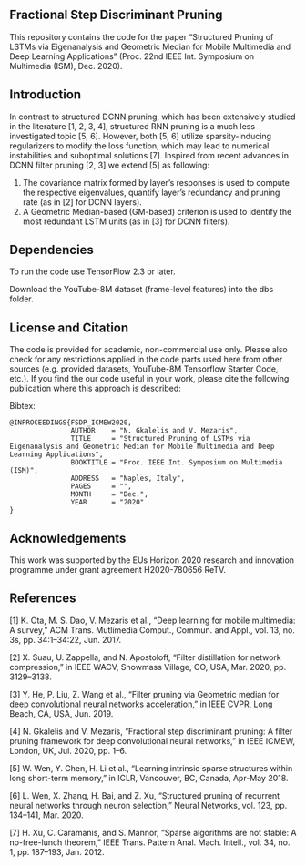 ## Fractional Step Discriminant Pruning

This repository contains the code for the paper “Structured Pruning of LSTMs via Eigenanalysis and Geometric Median for Mobile Multimedia and Deep Learning Applications” (Proc. 22nd IEEE Int. Symposium on Multimedia (ISM), Dec. 2020).

## Introduction

In contrast to structured DCNN pruning, which has been extensively studied in the literature [1, 2, 3, 4], structured RNN pruning is a much less investigated topic [5, 6].
However, both [5, 6] utilize sparsity-inducing regularizers to modify the loss function, which may lead to numerical instabilities and suboptimal solutions [7].
Inspired from recent advances in DCNN filter pruning [2, 3] we extend [5] as following:
1) The covariance matrix formed by layer’s responses is used to compute the respective eigenvalues, quantify layer’s redundancy and pruning rate (as in [2] for DCNN layers).
2) A Geometric Median-based (GM-based) criterion is used to identify the most redundant LSTM units (as in [3] for DCNN filters).

## Dependencies

To run the code use TensorFlow 2.3 or later.

Download the YouTube-8M dataset (frame-level features) into the dbs folder.

## License and Citation

The code is provided for academic, non-commercial use only.
Please also check for any restrictions applied in the code parts used here from other sources (e.g. provided datasets, YouTube-8M Tensorflow Starter Code, etc.).
If you find the our code useful in your work, please cite the following publication where this approach is described:

Bibtex:
```
@INPROCEEDINGS{FSDP_ICMEW2020,
               AUTHOR    = "N. Gkalelis and V. Mezaris",
               TITLE     = "Structured Pruning of LSTMs via Eigenanalysis and Geometric Median for Mobile Multimedia and Deep Learning Applications",
               BOOKTITLE = "Proc. IEEE Int. Symposium on Multimedia (ISM)",
               ADDRESS   = "Naples, Italy",
               PAGES     = "",
               MONTH     = "Dec.",
               YEAR      = "2020"
}
```


## Acknowledgements

This work was supported by the EUs Horizon 2020 research and innovation programme under grant agreement H2020-780656 ReTV.

## References

[1] K. Ota, M. S. Dao, V. Mezaris et al., “Deep learning for mobile multimedia: A survey,” ACM Trans. Mutlimedia Comput., Commun. and Appl., vol. 13, no. 3s, pp. 34:1–34:22, Jun. 2017.

[2] X. Suau, U. Zappella, and N. Apostoloff, “Filter distillation for network compression,” in IEEE WACV, Snowmass Village, CO, USA, Mar. 2020, pp. 3129–3138.

[3] Y. He, P. Liu, Z. Wang et al., “Filter pruning via Geometric median for deep convolutional neural networks acceleration,” in IEEE CVPR, Long Beach, CA, USA, Jun. 2019.

[4] N. Gkalelis and V. Mezaris, “Fractional step discriminant pruning: A filter pruning framework for deep convolutional neural networks,” in IEEE ICMEW, London, UK, Jul. 2020, pp. 1–6.

[5] W. Wen, Y. Chen, H. Li et al., “Learning intrinsic sparse structures within long short-term memory,” in ICLR, Vancouver, BC, Canada, Apr-May 2018.

[6] L. Wen, X. Zhang, H. Bai, and Z. Xu, “Structured pruning of recurrent neural networks through neuron selection,” Neural Networks, vol. 123, pp. 134–141, Mar. 2020.

[7] H. Xu, C. Caramanis, and S. Mannor, “Sparse algorithms are not stable: A no-free-lunch theorem,” IEEE Trans. Pattern Anal. Mach. Intell., vol. 34, no. 1, pp. 187–193, Jan. 2012.
